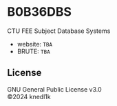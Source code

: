 # B0B36DBS
CTU FEE Subject Database Systems

- website: `TBA`
- BRUTE: `TBA`

## License
GNU General Public License v3.0\
©2024 knedl1k
